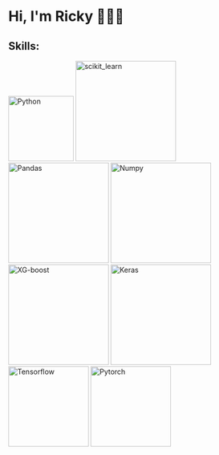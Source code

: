 # Hi, I'm Ricky 👋👨‍💻

## Skills:
<img src="https://upload.wikimedia.org/wikipedia/commons/thumb/0/0a/Python.svg/1200px-Python.svg.png" alt="Python" width="130"/> <img src="https://images.g2crowd.com/uploads/product/image/social_landscape/social_landscape_77c883b19775c25838d2055fc2e7387e/scikit-learn.png" alt="scikit_learn" width="200"/> <img src="https://upload.wikimedia.org/wikipedia/commons/thumb/e/ed/Pandas_logo.svg/1200px-Pandas_logo.svg.png" alt="Pandas" width="200"/> <img src="https://upload.wikimedia.org/wikipedia/commons/3/31/NumPy_logo_2020.svg" alt="Numpy" width="200"/> <img src="https://upload.wikimedia.org/wikipedia/commons/6/69/XGBoost_logo.png" alt="XG-boost" width="200"/> <img src="https://keras.io/img/logo.png" alt="Keras" width="200"/>  <img src="https://upload.wikimedia.org/wikipedia/commons/thumb/1/11/TensorFlowLogo.svg/1200px-TensorFlowLogo.svg.png" alt="Tensorflow" width="160"/> <img src="https://pytorch.org/tutorials/_static/img/thumbnails/cropped/Introduction-to-TorchScript.png" alt="Pytorch" width="160"/> 
